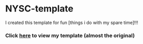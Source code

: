 # NYSC-template
I created this template for fun [things i do with my spare time]!!!
### Click [here](https://danrejsa.github.io/NYSC-template/) to view my template (almost the original)

